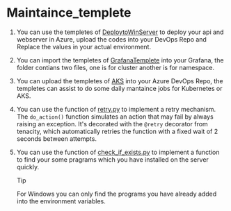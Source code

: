 # Maintaince_templete




1. You can use the templetes of [DeploytoWinServer](DeploytoWinServer) to deploy your api and webserver in Azure, upload the codes into your DevOps Repo and Replace the values in your actual environment.

2. You can import the templetes of [GrafanaTemplete](GrafanaTemplete) into your Grafana, the folder contians two files, one is for cluster another is for namespace.

3. You can upload the templetes of [AKS](AKS) into your Azure DevOps Repo, the templetes can assist to do some daily mantaince jobs for Kubernetes or AKS.

4. You can use the function of [retry.py](/function/assitance/retry.py) to implement a retry mechanism. The `do_action()` function simulates an action that may fail by always raising an exception. It's decorated with the `@retry` decorator from tenacity, which automatically retries the function with a fixed wait of 2 seconds between attempts.

5. You can use the function of [check_if_exists.py](/function/check_if_exists/check_if_exists.py) to implement a function to find your some pragrams which you have installed on the server quickly.
   > [!TIP]
   > For Windows you can only find the programs you have already added into the environment variables.
